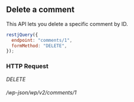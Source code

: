 ## Delete a comment ##

This API lets you delete a specific comment by ID.

```javascript
restjQuery({
  endpoint: "comments/1",
  formMethod: "DELETE",
});
```

### HTTP Request ###

<div class="api-endpoint">
  <div class="endpoint-data">
    <i class="label label-delete">DELETE</i>
    <h6>/wp-json/wp/v2/comments/1</h6>
  </div>
</div>
